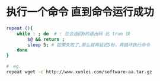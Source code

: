 执行一个命令 直到命令运行成功
================================================================================
```bash
repeat (){
    while : ; do  # : 总会返回0的退出码 比 true 快
        $@ && return ;
        sleep 5; # 如果失败了,那么就再延迟5秒，再循环执行命令 
    done
}

#　eg.
repeat wget -c http://www.xunlei.com/software-aa.tar.gz
```

